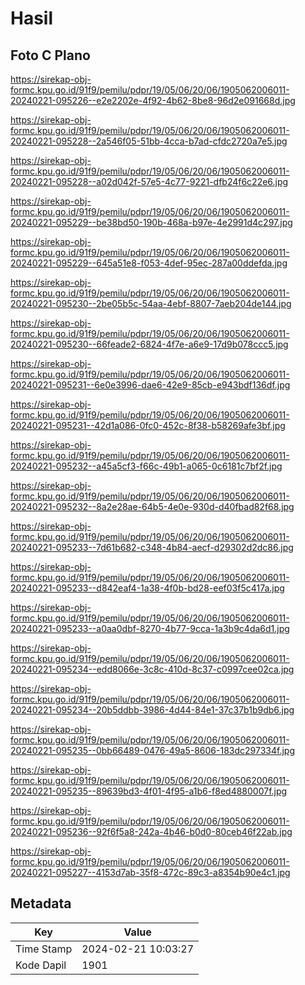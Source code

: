 # Hasil

## Foto C Plano

https://sirekap-obj-formc.kpu.go.id/91f9/pemilu/pdpr/19/05/06/20/06/1905062006011-20240221-095226--e2e2202e-4f92-4b62-8be8-96d2e091668d.jpg

https://sirekap-obj-formc.kpu.go.id/91f9/pemilu/pdpr/19/05/06/20/06/1905062006011-20240221-095228--2a546f05-51bb-4cca-b7ad-cfdc2720a7e5.jpg

https://sirekap-obj-formc.kpu.go.id/91f9/pemilu/pdpr/19/05/06/20/06/1905062006011-20240221-095228--a02d042f-57e5-4c77-9221-dfb24f6c22e6.jpg

https://sirekap-obj-formc.kpu.go.id/91f9/pemilu/pdpr/19/05/06/20/06/1905062006011-20240221-095229--be38bd50-190b-468a-b97e-4e2991d4c297.jpg

https://sirekap-obj-formc.kpu.go.id/91f9/pemilu/pdpr/19/05/06/20/06/1905062006011-20240221-095229--645a51e8-f053-4def-95ec-287a00ddefda.jpg

https://sirekap-obj-formc.kpu.go.id/91f9/pemilu/pdpr/19/05/06/20/06/1905062006011-20240221-095230--2be05b5c-54aa-4ebf-8807-7aeb204de144.jpg

https://sirekap-obj-formc.kpu.go.id/91f9/pemilu/pdpr/19/05/06/20/06/1905062006011-20240221-095230--66feade2-6824-4f7e-a6e9-17d9b078ccc5.jpg

https://sirekap-obj-formc.kpu.go.id/91f9/pemilu/pdpr/19/05/06/20/06/1905062006011-20240221-095231--6e0e3996-dae6-42e9-85cb-e943bdf136df.jpg

https://sirekap-obj-formc.kpu.go.id/91f9/pemilu/pdpr/19/05/06/20/06/1905062006011-20240221-095231--42d1a086-0fc0-452c-8f38-b58269afe3bf.jpg

https://sirekap-obj-formc.kpu.go.id/91f9/pemilu/pdpr/19/05/06/20/06/1905062006011-20240221-095232--a45a5cf3-f66c-49b1-a065-0c6181c7bf2f.jpg

https://sirekap-obj-formc.kpu.go.id/91f9/pemilu/pdpr/19/05/06/20/06/1905062006011-20240221-095232--8a2e28ae-64b5-4e0e-930d-d40fbad82f68.jpg

https://sirekap-obj-formc.kpu.go.id/91f9/pemilu/pdpr/19/05/06/20/06/1905062006011-20240221-095233--7d61b682-c348-4b84-aecf-d29302d2dc86.jpg

https://sirekap-obj-formc.kpu.go.id/91f9/pemilu/pdpr/19/05/06/20/06/1905062006011-20240221-095233--d842eaf4-1a38-4f0b-bd28-eef03f5c417a.jpg

https://sirekap-obj-formc.kpu.go.id/91f9/pemilu/pdpr/19/05/06/20/06/1905062006011-20240221-095233--a0aa0dbf-8270-4b77-9cca-1a3b9c4da6d1.jpg

https://sirekap-obj-formc.kpu.go.id/91f9/pemilu/pdpr/19/05/06/20/06/1905062006011-20240221-095234--edd8066e-3c8c-410d-8c37-c0997cee02ca.jpg

https://sirekap-obj-formc.kpu.go.id/91f9/pemilu/pdpr/19/05/06/20/06/1905062006011-20240221-095234--20b5ddbb-3986-4d44-84e1-37c37b1b9db6.jpg

https://sirekap-obj-formc.kpu.go.id/91f9/pemilu/pdpr/19/05/06/20/06/1905062006011-20240221-095235--0bb66489-0476-49a5-8606-183dc297334f.jpg

https://sirekap-obj-formc.kpu.go.id/91f9/pemilu/pdpr/19/05/06/20/06/1905062006011-20240221-095235--89639bd3-4f01-4f95-a1b6-f8ed4880007f.jpg

https://sirekap-obj-formc.kpu.go.id/91f9/pemilu/pdpr/19/05/06/20/06/1905062006011-20240221-095236--92f6f5a8-242a-4b46-b0d0-80ceb46f22ab.jpg

https://sirekap-obj-formc.kpu.go.id/91f9/pemilu/pdpr/19/05/06/20/06/1905062006011-20240221-095227--4153d7ab-35f8-472c-89c3-a8354b90e4c1.jpg


## Metadata

| Key        | Value               |
| ---------- | ------------------- |
| Time Stamp | 2024-02-21 10:03:27 |
| Kode Dapil | 1901                |



